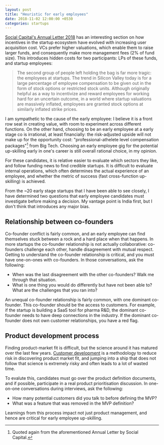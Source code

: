 ```yaml
---
layout: post
title: "Heuristic for early employees"
date: 2018-11-02 12:00:00 +0530
categories: startups
---
```


[Social Capital's Annual Letter 2018](https://s3-us-west-2.amazonaws.com/socialcapital-annual-letters/Social+Capital+Interim+Annual+Letter,+2018.pdf) has an interesting section on how incentives in the startup ecosystem have evolved with increasing user acquisition cost. VCs prefer higher valuations, which enable them to raise larger funds, and consequently make more management fees (2% of fund size). This introduces hidden costs for two participants: LPs of these funds, and startup employees:

> The second group of people left holding the bag is far more tragic: the employees at startups. The trend in Silicon Valley today is for a large percentage of employee compensation to be given out in the form of stock options or restricted stock units. Although originally helpful as a way to incentivize and reward employees for working hard for an uncertain outcome, in a world where startup valuations are massively inflated, employees are granted stock options at similarly inflated strike prices.

I am sympathetic to the cause of the early employee: I believe it is a front row seat in creating value, with room to experiment across different functions. On the other hand, choosing to be an early employee at a early stage co is irrational, at least financially: the risk-adjusted upside will not make up for the opportunity cost: "professional-athelete level compensation packages"[^1] from Big Tech. Choosing an early employee gig for the potential up-skilling early in one's career is still overall rational choice, in my opinion.

For these candidates, it is relative easier to evaluate which sectors they like, and follow funding news to find credible startups. It is difficult to evaluate internal operations, which often determines the actual experience of an employee, and whether the metric of success (fast cross-function up-skilling) is achieved.

From the ~20 early stage startups that I have been able to see closely, I have determined two questions that early employee candidates must investigate before making a decision. My vantage point is India first, but I don't think that introduces any major bias.

## Relationship between co-founders

Co-founder conflict is fairly common, and an early employee can find themselves stuck between a rock and a hard place when that happens. In more startups the co-founder relationship is not actually collaborative: co-founders challenge each other, handle disagreement with mutual respect. Getting to understand the co-founder relationship is critical, and you must have one-on-ones with co-founders. In those conversations, ask the following:

- When was the last disagreement with the other co-founders? Walk me through that situation.
- What is one thing you would do differently but have not been able to? What are the challenges that you ran into?

An unequal co-founder relationship is fairly common, with one dominant co-founder. This co-founder should be the access to customers. For example, if the startup is building a SaaS tool for pharma R&D, the dominant co-founder needs to have deep connections in the industry. If the dominant co-founder does not own customer relationships, you have a red flag.

## Product development process

Finding product-market fit is difficult, but the science around it has matured over the last few years. [Customer development](https://en.wikipedia.org/wiki/Customer_development) is a methodology to reduce risk in discovering product market fit, and jumping into a ship that does not follow that science is extremely risky and often leads to a lot of wasted time.

To evalute this, candidates must go over the product definition documents, and if possible, participate in a real product prioritisation discussion. In one-on-one conversations during interviews, ask the following:

- How many potential customers did you talk to before defining the MVP?
- What was a feature that was removed in the MVP definition?

Learnings from this process impact not just product management, and hence are critical for early employee up-skilling.

[^1]: Quoted again from the aforementioned Annual Letter by Social Capital.
